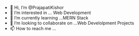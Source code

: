 - 👋 Hi, I’m @PrajapatiKishor
- 👀 I’m interested in ... Web Development
- 🌱 I’m currently learning ...MERN Stack
- 💞️ I’m looking to collaborate on ...Web Develolpment Projects
- 📫 How to reach me ...

<!---
PrajapatiKishor/PrajapatiKishor is a ✨ special ✨ repository because its `README.md` (this file) appears on your GitHub profile.
You can click the Preview link to take a look at your changes.
--->
